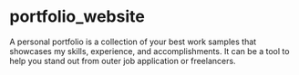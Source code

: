 # portfolio_website
A personal portfolio is a collection of your best work samples that showcases my skills, experience, and accomplishments. It can be a tool to help you stand out from outer job application or freelancers.
